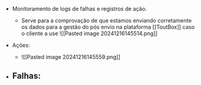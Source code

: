 - Monitoramento de logs de falhas e registros de ação.
	- Serve para a comprovação de que estamos enviando corretamente os dados para a gestão do pós envio na plataforma [[ToutBox]] caso o cliente a use ![[Pasted image 20241216145514.png]]

- Ações:
	- ![[Pasted image 20241216145559.png]]
- Falhas:
	- 